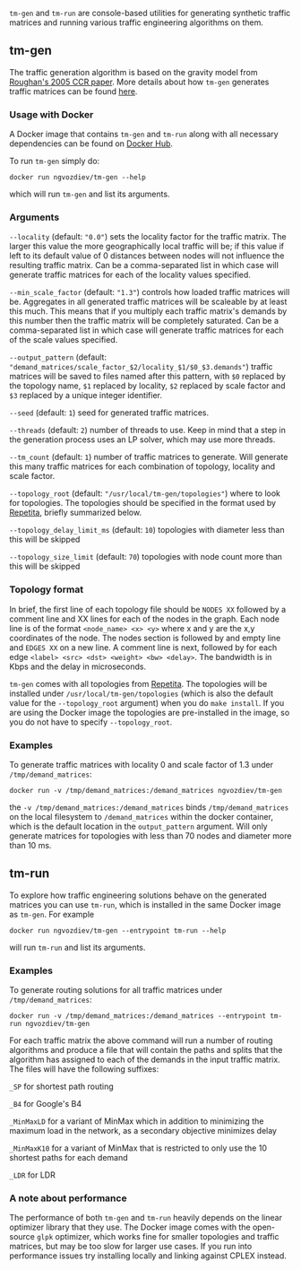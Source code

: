 `tm-gen` and `tm-run` are console-based utilities for generating synthetic 
traffic matrices and running various traffic engineering algorithms on them. 

## tm-gen

The traffic generation algorithm is based on the gravity model from 
[Roughan's 2005 CCR paper](http://www.maths.adelaide.edu.au/matthew.roughan/papers/ccr_2005.pdf). 
More details about how `tm-gen` generates traffic matrices can be found 
[here](https://github.com/ngvozdiev/tm-gen/blob/master/methodology/methodology.pdf).

### Usage with Docker

A Docker image that contains `tm-gen` and `tm-run` along with all necessary 
dependencies can be found on [Docker Hub](https://hub.docker.com/r/ngvozdiev/tm-gen/). 

To run `tm-gen` simply do:

`docker run ngvozdiev/tm-gen --help`

which will run `tm-gen` and list its arguments. 

### Arguments

`--locality` (default: `"0.0"`) sets the locality factor for the traffic matrix. The larger this value the more geographically local traffic will be; if this value if left to its default value of 0 distances between nodes will not influence the resulting traffic matrix. Can be a comma-separated list in which case will generate traffic matrices for each of the locality values specified.

`--min_scale_factor` (default: `"1.3"`) controls how loaded traffic matrices will be. Aggregates in all generated traffic matrices will be scaleable by at least this much. This means that if you multiply each traffic matrix's demands by this number then the traffic matrix will be completely saturated. Can be a comma-separated list in which case will generate traffic matrices for each of the scale values specified.

`--output_pattern` (default: `"demand_matrices/scale_factor_$2/locality_$1/$0_$3.demands"`) traffic matrices will be saved to files named after this pattern, with `$0` replaced by the topology name, `$1` replaced by locality, `$2` replaced by scale factor and `$3` replaced by a unique integer identifier.

`--seed` (default: `1`) seed for generated traffic matrices.

`--threads` (default: `2`) number of threads to use. Keep in mind that a step in the generation process uses an LP solver, which may use more threads.

`--tm_count` (default: `1`) number of traffic matrices to generate. Will generate this many traffic matrices for each combination of topology, locality and scale factor.

`--topology_root` (default: `"/usr/local/tm-gen/topologies"`) where to look for topologies. The topologies should be specified in the format used by [Repetita](https://bitbucket.org/StevenGay/repetita), briefly summarized below. 

`--topology_delay_limit_ms` (default: `10`) topologies with diameter less than this will be skipped

`--topology_size_limit` (default: `70`) topologies with node count more than this will be skipped

### Topology format

In brief, the first line of each topology file should be `NODES XX` followed by a comment line and XX lines for each of the nodes in the graph. Each node line is of the format `<node_name> <x> <y>` where x and y are the x,y coordinates of the node. The nodes section is followed by and empty line and `EDGES XX` on a new line. A comment line is next, followed by for each edge `<label> <src> <dst> <weight> <bw> <delay>`. The bandwidth is in Kbps and the delay in microseconds.

`tm-gen` comes with all topologies from [Repetita](https://bitbucket.org/StevenGay/repetita). The topologies will be installed under `/usr/local/tm-gen/topologies` (which is also the default value for the `--topology_root` argument) when you do `make install`. If you are using the Docker image the topologies are pre-installed in the image, so you do not have to specify `--topology_root`.

### Examples

To generate traffic matrices with locality 0 and scale factor of 1.3 under `/tmp/demand_matrices`:

`docker run -v /tmp/demand_matrices:/demand_matrices ngvozdiev/tm-gen`

the `-v /tmp/demand_matrices:/demand_matrices` binds `/tmp/demand_matrices` on 
the local filesystem to `/demand_matrices` within the docker container, which is 
the default location in the `output_pattern` argument. Will only generate 
matrices for topologies with less than 70 nodes and diameter more than 10 ms.

## tm-run

To explore how traffic engineering solutions behave on the generated matrices 
you can use `tm-run`, which is installed in the same Docker image as `tm-gen`. 
For example 

`docker run ngvozdiev/tm-gen --entrypoint tm-run --help`

will run `tm-run` and list its arguments.

### Examples

To generate routing solutions for all traffic matrices under `/tmp/demand_matrices`:

`docker run -v /tmp/demand_matrices:/demand_matrices --entrypoint tm-run ngvozdiev/tm-gen`

For each traffic matrix the above command will run a number of routing algorithms 
and produce a file that will contain the paths and splits that the 
algorithm has assigned to each of the demands in the input traffic matrix. The 
files will have the following suffixes:

`_SP` for shortest path routing

`_B4` for Google's B4

`_MinMaxLD` for a variant of MinMax which in addition to minimizing the maximum load in the network, as a secondary objective minimizes delay

`_MinMaxK10` for a variant of MinMax that is restricted to only use the 10 shortest paths for each demand

`_LDR` for LDR

### A note about performance

The performance of both `tm-gen` and `tm-run` heavily depends on the linear 
optimizer library that they use. The Docker image comes with the 
open-source `glpk` optimizer, which works fine for smaller topologies and 
traffic matrices, but may be too slow for larger use cases. If you run into 
performance issues try installing locally and linking against CPLEX instead. 
